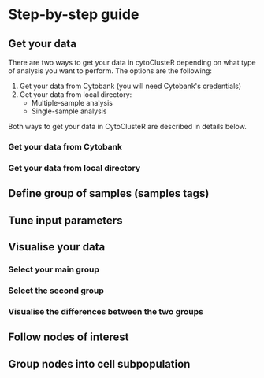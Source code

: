 # Step-by-step guide #

## Get your data  ##

There are two ways to get your data in cytoClusteR depending on what type of analysis you want to perform. The options are the following:
1. Get your data from Cytobank (you will need Cytobank's credentials)
2. Get your data from local directory:
    * Multiple-sample analysis
    * Single-sample analysis

Both ways to get your data in CytoClusteR are described in details below.

### Get your data from Cytobank  ###

### Get your data from local directory  ###


## Define group of samples (samples tags)  ##


## Tune input parameters  ##


## Visualise your data  ##

### Select your main group  ###

### Select the second group  ###

### Visualise the differences between the two groups  ###


## Follow nodes of interest  ##


## Group nodes into cell subpopulation  ##
